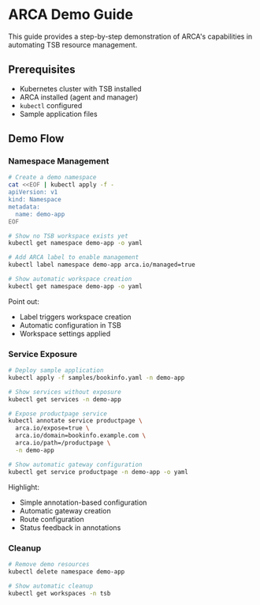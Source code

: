# ARCA Demo Guide

This guide provides a step-by-step demonstration of ARCA's capabilities in automating TSB resource management.

## Prerequisites

- Kubernetes cluster with TSB installed
- ARCA installed (agent and manager)
- `kubectl` configured
- Sample application files

## Demo Flow

### Namespace Management

```bash
# Create a demo namespace
cat <<EOF | kubectl apply -f -
apiVersion: v1
kind: Namespace
metadata:
  name: demo-app
EOF

# Show no TSB workspace exists yet
kubectl get namespace demo-app -o yaml

# Add ARCA label to enable management
kubectl label namespace demo-app arca.io/managed=true

# Show automatic workspace creation
kubectl get namespace demo-app -o yaml
```

Point out:
- Label triggers workspace creation
- Automatic configuration in TSB
- Workspace settings applied

### Service Exposure

```bash
# Deploy sample application
kubectl apply -f samples/bookinfo.yaml -n demo-app

# Show services without exposure
kubectl get services -n demo-app

# Expose productpage service
kubectl annotate service productpage \
  arca.io/expose=true \
  arca.io/domain=bookinfo.example.com \
  arca.io/path=/productpage \
  -n demo-app

# Show automatic gateway configuration
kubectl get service productpage -n demo-app -o yaml
```

Highlight:
- Simple annotation-based configuration
- Automatic gateway creation
- Route configuration
- Status feedback in annotations

### Cleanup

```bash
# Remove demo resources
kubectl delete namespace demo-app

# Show automatic cleanup
kubectl get workspaces -n tsb
```
